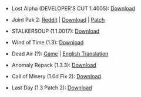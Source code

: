 * Lost Alpha (DEVELOPER'S CUT 1.4005): [Download](https://www.moddb.com/mods/lost-alpha)

* Joint Pak 2: [Reddit](https://www.reddit.com/r/stalker/comments/85nse4/joint_pak_2_standalone_proper_download/) | [Download](https://mega.nz/#F!soMkzbIB!A9oIVnQW4-7MEDg1IofI1Q!p59ihCQR) | [Patch](https://gist.github.com/v1ld/786a2b61296273dac2fe5aeba858b1a7)

* STALKERSOUP (1.1.0017): [Download](https://www.moddb.com/mods/stalkersoup)

* Wind of Time (1.3): [Download](https://www.moddb.com/mods/wind-of-time)

* Dead Air (?): [Game](https://drive.google.com/file/d/1OGyH0uWJhdUVzZ_xRcl6ZqNXmoT6Oht7/view) | [English Translation](https://github.com/Appuruu/dead-air-english-translation)

* Anomaly Repack (1.3.3): [Download](https://www.moddb.com/mods/stalker-anomaly)

* Call of Misery (1.0d Fix 2): [Download](https://www.moddb.com/mods/stalker-com)

* Last Day (1.3 Patch 2): [Download](https://www.moddb.com/mods/stalker-last-day)

